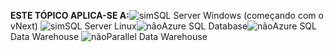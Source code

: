 <Token>**ESTE TÓPICO APLICA-SE A:**![sim](media/yes.png)SQL Server Windows (começando com o vNext) ![sim](media/yes.png)SQL Server Linux![não](media/no.png)Azure SQL Database![não](media/no.png)Azure SQL Data Warehouse ![não](media/no.png)Parallel Data Warehouse </Token>

